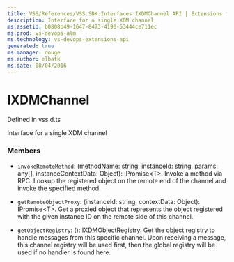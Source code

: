 ```yaml
---
title: VSS/References/VSS.SDK.Interfaces IXDMChannel API | Extensions for Visual Studio Team Services
description: Interface for a single XDM channel
ms.assetid: b0808b49-1647-8473-4190-53444ce711ec
ms.prod: vs-devops-alm
ms.technology: vs-devops-extensions-api
generated: true
ms.manager: douge
ms.author: elbatk
ms.date: 08/04/2016
---
```


# IXDMChannel

Defined in vss.d.ts


Interface for a single XDM channel 

### Members

* `invokeRemoteMethod`: (methodName: string, instanceId: string, params: any[], instanceContextData: Object): IPromise&lt;T&gt;. Invoke a method via RPC. Lookup the registered object on the remote end of the channel and invoke the specified method.

* `getRemoteObjectProxy`: (instanceId: string, contextData: Object): IPromise&lt;T&gt;. Get a proxied object that represents the object registered with the given instance ID on the remote side of this channel.

* `getObjectRegistry`: (): [IXDMObjectRegistry](../../../VSS/References/VSS_SDK_Interfaces/IXDMObjectRegistry.md). Get the object registry to handle messages from this specific channel.
Upon receiving a message, this channel registry will be used first, then
the global registry will be used if no handler is found here.

